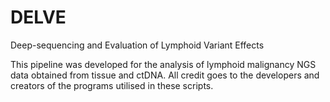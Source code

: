# DELVE
 Deep-sequencing and Evaluation of Lymphoid Variant Effects

 This pipeline was developed for the analysis of lymphoid malignancy NGS data obtained from tissue and ctDNA.
 All credit goes to the developers and creators of the programs utilised in these scripts.

